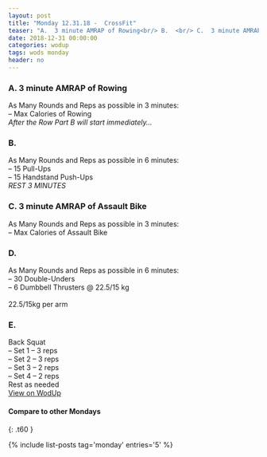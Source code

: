 ```yaml
---
layout: post
title: "Monday 12.31.18 -  CrossFit"
teaser: "A.  3 minute AMRAP of Rowing<br/> B.  <br/> C.  3 minute AMRAP of Assault Bike<br/> D.  <br/> E.  "
date: 2018-12-31 00:00:00
categories: wodup
tags: wods monday
header: no
---
```



<h3>A.  3 minute AMRAP of Rowing</h3>
As Many Rounds and Reps as possible in 3 minutes:<br/>– Max Calories of Rowing<br/><em>After the Row Part B will start immediately…</em>
<h3>B.  </h3>
As Many Rounds and Reps as possible in 6 minutes:<br/>– 15 Pull-Ups<br/>– 15 Handstand Push-Ups<br/><em>REST 3 MINUTES</em>
<h3>C.  3 minute AMRAP of Assault Bike</h3>
As Many Rounds and Reps as possible in 3 minutes:<br/>– Max Calories of Assault Bike<br/>
<h3>D.  </h3>
As Many Rounds and Reps as possible in 6 minutes:<br/>– 30 Double-Unders<br/>– 6 Dumbbell Thrusters @ 22.5/15 kg<br/><br/>22.5/15kg per arm
<h3>E.  </h3>
Back Squat<br/>– Set 1 – 3 reps <br/>– Set 2 – 3 reps <br/>– Set 3 – 2 reps <br/>– Set 4 – 2 reps <br/>Rest as needed<br/>
<a href="https://www.wodup.com/gyms/asphodel/wods/11988" target="blank">View on WodUp</a>


#### Compare to other Mondays
{: .t60 }

{% include list-posts tag='monday' entries='5' %}